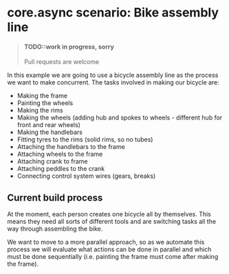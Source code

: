 # core.async scenario: Bike assembly line

> #### TODO::work in progress, sorry
>
> Pull requests are welcome

In this example we are going to use a bicycle assembly line as the process we want to make concurrent.  The tasks involved in making our bicycle are:

* Making the frame
* Painting the wheels
* Making the rims
* Making the wheels (adding hub and spokes to wheels - different hub for front and rear wheels)
* Making the handlebars
* Fitting tyres to the rims (solid rims, so no tubes)
* Attaching the handlebars to the frame
* Attaching wheels to the frame
* Attaching crank to frame
* Attaching peddles to the crank
* Connecting control system wires (gears, breaks)

## Current build process

At the moment, each person creates one bicycle all by themselves.  This means they need all sorts of different tools and are switching tasks all the way through assembling the bike.

We want to move to a more parallel approach, so as we automate this process we will evaluate what actions can be done in parallel and which must be done sequentially (i.e. painting the frame must come after making the frame).
